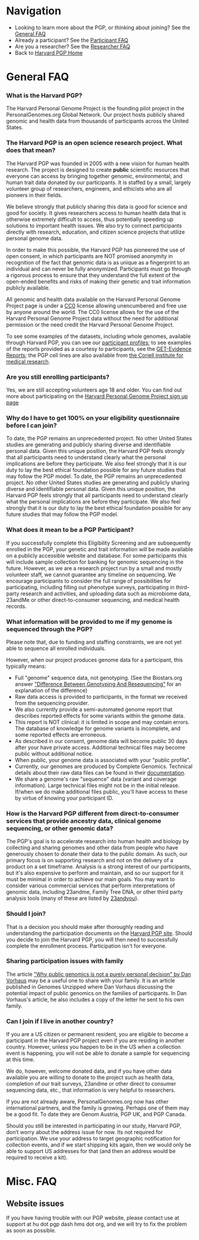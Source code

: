 # Navigation

* Looking to learn more about the PGP, or thinking about joining? See the [General FAQ](learn_more.md)
* Already a participant? See the [Participant FAQ](participant.md)
* Are you a researcher? See the [Researcher FAQ](researcher.md)
* Back to [Harvard PGP Home](http://my.pgp-hms.org)

# General FAQ
### What is the Harvard PGP?
The Harvard Personal Genome Project is the founding pilot project in the PersonalGenomes.org Global Network. Our project hosts publicly shared genomic and health data from thousands of participants across the United States.

### The Harvard PGP is an open science research project. What does that mean?
The Harvard PGP was founded in 2005 with a new vision for human health research. The project is designed to create **public** scientific resources that everyone can access by bringing together genomic, environmental, and human trait data donated by our participants. It is staffed by a small, largely volunteer group of researchers, engineers, and ethicists who are all pioneers in their fields.

We believe strongly that publicly sharing this data is good for science and good for society. It gives researchers access to human health data that is otherwise extremely difficult to access, thus potentially speeding up solutions to important health issues. We also try to connect participants directly with research, education, and citizen science projects that utilize personal genome data.

In order to make this possible, the Harvard PGP has pioneered the use of open consent, in which participants are NOT promised anonymity in recognition of the fact that genomic data is as unique as a fingerprint to an individual and can never be fully anonymized. Participants must go through a rigorous process to ensure that they understand the full extent of the open-ended benefits and risks of making their genetic and trait information publicly available.

All genomic and health data available on the Harvard Personal Genome Project page is under a [CC0](https://creativecommons.org/about/cc0) license allowing unencumbered and free use by anyone around the world.  The CC0 license allows for the use of the Harvard Personal Genome Project data without the need for additional permission or the need credit the Harvard Personal Genome Project.

To see some examples of the datasets, including whole genomes, available through Harvard PGP, you can see our [participant profiles](https://my.pgp-hms.org/users); to see examples of the reports provided as a courtesy to participants, see the [GET-Evidence Reports](http://evidence.pgp-hms.org/genomes); the PGP cell lines are also available from [the Coriell institute for medical research](https://catalog.coriell.org/0/Sections/Collections/NIGMS/PGPs.aspx?PgId=772&coll=GM).

### Are you still enrolling participants?
Yes, we are still accepting volunteers age 18 and older. You can find out more about participating on the [Harvard Personal Genome Project sign up page](http://www.personalgenomes.org/harvard/sign-up)

### Why do I have to get 100% on  your eligibility questionnaire before I can join?
To date, the PGP remains an unprecedented project. No other United States studies are generating and publicly sharing diverse and identifiable personal data. Given this unique position, the Harvard PGP feels strongly that all participants need to understand clearly what the personal implications are before they participate. We also feel strongly that it is our duty to lay the best ethical foundation possible for any future studies that may follow the PGP model.		 To date, the PGP remains an unprecedented project. No other United States studies are generating and publicly sharing diverse and identifiable personal data. Given this unique position, the Harvard PGP feels strongly that all participants need to understand clearly what the personal implications are before they participate. We also feel strongly that it is our duty to lay the best ethical foundation possible for any future studies that may follow the PGP model.

### What does it mean to be a PGP Participant?
If you successfully complete this Eligibility Screening and are subsequently enrolled in the PGP, your genetic and trait information will be made available on a publicly accessible website and database. For some participants this will include sample collection for banking for genomic sequencing in the future. However, as we are a research project run by a small and mostly volunteer staff, we cannot guarantee any timeline on sequencing. We encourage participants to consider the full range of possibilities for participating, including filling out phenotype surveys, participating in third-party research and activities, and uploading data such as microbiome data, 23andMe or other direct-to-consumer sequencing, and medical health records.

### What information will be provided to me if my genome is sequenced through the PGP?
Please note that, due to funding and staffing constraints, we are not yet able to sequence all enrolled individuals.

However, when our project produces genome data for a participant, this typically means:
  * Full "genome" sequence data, not genotyping. (See the Biostars.org answer ["Difference Between Genotyping And Resequencing"](https://www.biostars.org/p/5197/) for an explanation of the difference)
  * Raw data access is provided to participants, in the format we received from the sequencing provider.
  * We also currently provide a semi-automated genome report that describes reported effects for some variants within the genome data.
  * This report is NOT clinical: it is limited in scope and may contain errors.  The database of knowledge for genome variants is incomplete, and some reported effects are erroneous.
  * As described in our consent, genome data will become public 30 days after your have private access. Additional technical files may become public without additional notice.
  * When public, your genome data is associated with your "public profile".
  * Currently, our genomes are produced by Complete Genomics. Technical details about their raw data files can be found in their [documentation](http://www.completegenomics.com/customer-support/documentation/100357139-2/).
  * We share a genome's raw "sequence" data (variant and coverage information). Large technical files might not be in the initial release. If/when we do make additional files public, you'll have access to these by virtue of knowing your participant ID.

### How is the Harvard PGP different from direct-to-consumer services that provide ancestry data, clinical genome sequencing, or other genomic data?

The PGP's goal is to accelerate research into human health and biology by collecting and sharing genomes and other data from people who have generously chosen to donate their data to the public domain. As such, our primary focus is on supporting research and not on the delivery of a product on a set timeframe. Analysis is a strong interest of our participants, but it's also expensive to perform and maintain, and so our support for it must be minimal in order to achieve our main goals. You may want to consider various commercial services that perform interpretations of genomic data, including 23andme, Family Tree DNA, or other third party analysis tools (many of these are listed by [23andyou](http://www.23andyou.com/3rdparty)).

### Should I join?
That is a decision you should make after thoroughly reading and understanding the participation documents on the [Harvard PGP site](http://www.personalgenomes.org/harvard/sign-up).  Should you decide to join the Harvard PGP, you will then need to successfully complete the enrollment process. Participation isn't for everyone.

### Sharing participation issues with family
The article ["Why public genomics is not a purely personal decision" by Dan Vorhaus](http://genomesunzipped.org/2010/10/why-public-genomics-is-not-a-purely-personal-decision.php) may be a useful one to share with your family.  It is an article published in Genomes Unzipped where Dan Vorhaus discussing the potential impact of public genomics on the families of participants. In Dan Vorhaus's article, he also includes a copy of the letter he sent to his own family.

### Can I join if I live in another country?
If you are a US citizen or permanent resident, you are eligible to become a participant in the Harvard PGP project even if you are residing in another country. However, unless you happen to be in the US when a collection event is happening, you will not be able to donate a sample for sequencing at this time.

We do, however, welcome donated data, and if you have other data available you are willing to donate to the project such as health data, completion of our trait surveys, 23andme or other direct to consumer sequencing data, etc., that information is very helpful to researchers.

If you are not already aware, PersonalGenomes.org now has other international partners, and the family is growing. Perhaps one of them may be a good fit. To date they are Genom Austria, PGP UK, and PGP Canada.

Should you still be interested in participating in our study, Harvard PGP, don’t worry about the address issue for now. Its not required for participation. We use your address to target geographic notification for collection events, and if we start shipping kits again, then we would only be able to support US addresses for that (and then an address would be required to receive a kit).


# Misc. FAQ

## Website issues
If you have having trouble with our PGP website, please contact use at support at hu dot pgp dash hms dot org, and we will try to fix the problem as soon as possible.
